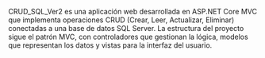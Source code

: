 CRUD_SQL_Ver2 es una aplicación web desarrollada en ASP.NET Core MVC que implementa operaciones CRUD (Crear, Leer, Actualizar, Eliminar) conectadas a una base de datos SQL Server. La estructura del proyecto sigue el patrón MVC, con controladores que gestionan la lógica, modelos que representan los datos y vistas para la interfaz del usuario.
